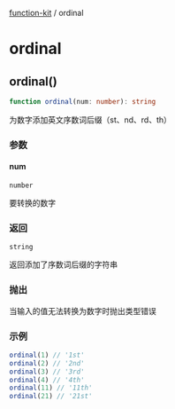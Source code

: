 [function-kit](index.md) / ordinal

# ordinal

## ordinal()

```ts
function ordinal(num: number): string
```

为数字添加英文序数词后缀（st、nd、rd、th）

### 参数

#### num

`number`

要转换的数字

### 返回

`string`

返回添加了序数词后缀的字符串

### 抛出

当输入的值无法转换为数字时抛出类型错误

### 示例

```ts
ordinal(1) // '1st'
ordinal(2) // '2nd'
ordinal(3) // '3rd'
ordinal(4) // '4th'
ordinal(11) // '11th'
ordinal(21) // '21st'
```
